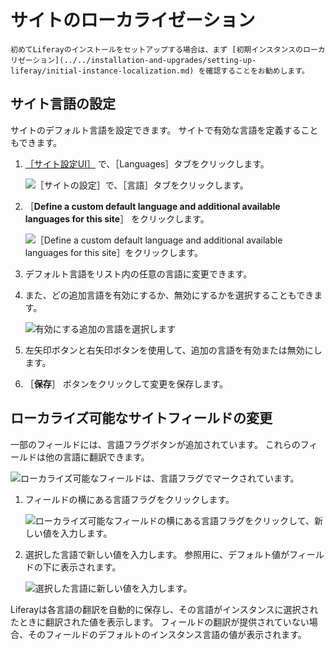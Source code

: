 # サイトのローカライゼーション

```{note}
初めてLiferayのインストールをセットアップする場合は、まず [初期インスタンスのローカリゼーション](../../installation-and-upgrades/setting-up-liferay/initial-instance-localization.md) を確認することをお勧めします。
```

## サイト言語の設定

サイトのデフォルト言語を設定できます。 サイトで有効な言語を定義することもできます。

1. [［サイト設定UI］](./site-settings-ui-reference.md#language) で、［Languages］タブをクリックします。

   ![［サイトの設定］で、［言語］タブをクリックします。](./site-localization/images/01.png)

1. ［**Define a custom default language and additional available languages for this site**］ をクリックします。

   ![［Define a custom default language and additional available languages for this site］をクリックします。](./site-localization/images/02.png)

1. デフォルト言語をリスト内の任意の言語に変更できます。

1. また、どの追加言語を有効にするか、無効にするかを選択することもできます。

   ![有効にする追加の言語を選択します](./site-localization/images/03.png)

1. 左矢印ボタンと右矢印ボタンを使用して、追加の言語を有効または無効にします。

1. ［**保存**］ ボタンをクリックして変更を保存します。

## ローカライズ可能なサイトフィールドの変更

一部のフィールドには、言語フラグボタンが追加されています。 これらのフィールドは他の言語に翻訳できます。

![ローカライズ可能なフィールドは、言語フラグでマークされています。](./site-localization/images/04.png)

1. フィールドの横にある言語フラグをクリックします。

   ![ローカライズ可能なフィールドの横にある言語フラグをクリックして、新しい値を入力します。](./site-localization/images/05.png)

1. 選択した言語で新しい値を入力します。 参照用に、デフォルト値がフィールドの下に表示されます。

   ![選択した言語に新しい値を入力します。](./site-localization/images/06.png)

Liferayは各言語の翻訳を自動的に保存し、その言語がインスタンスに選択されたときに翻訳された値を表示します。 フィールドの翻訳が提供されていない場合、そのフィールドのデフォルトのインスタンス言語の値が表示されます。
